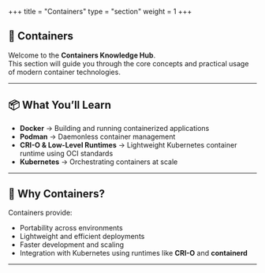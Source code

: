 +++ 
title = "Containers"
type = "section"
weight = 1
+++

## 🚀 Containers

Welcome to the **Containers Knowledge Hub**.  
This section will guide you through the core concepts and practical usage of modern container technologies.

---

## 📦 What You’ll Learn
- **Docker** → Building and running containerized applications  
- **Podman** → Daemonless container management  
- **CRI-O & Low-Level Runtimes** → Lightweight Kubernetes container runtime using OCI standards  
- **Kubernetes** → Orchestrating containers at scale  

---

## 📘 Why Containers?
Containers provide:
- Portability across environments  
- Lightweight and efficient deployments  
- Faster development and scaling  
- Integration with Kubernetes using runtimes like **CRI-O** and **containerd**  

---


